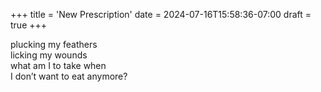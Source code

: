 +++
title = 'New Prescription'
date = 2024-07-16T15:58:36-07:00
draft = true
+++

plucking my feathers \
licking my wounds \
what am I to take when \
I don’t want to eat anymore? 